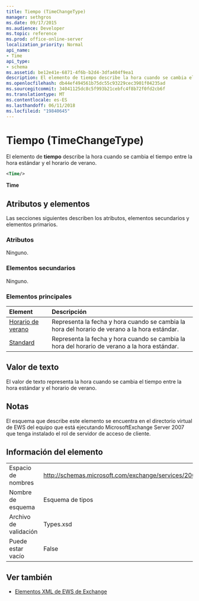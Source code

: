 ```yaml
---
title: Tiempo (TimeChangeType)
manager: sethgros
ms.date: 09/17/2015
ms.audience: Developer
ms.topic: reference
ms.prod: office-online-server
localization_priority: Normal
api_name:
- Time
api_type:
- schema
ms.assetid: be12e41e-6871-4f6b-b2d4-3dfa404f9ea1
description: El elemento de tiempo describe la hora cuando se cambia el tiempo entre la hora estándar y el horario de verano.
ms.openlocfilehash: db44ef494561b75dc55c93229cec3901f04235ad
ms.sourcegitcommit: 34041125dc8c5f993b21cebfc4f8b72f0fd2cb6f
ms.translationtype: MT
ms.contentlocale: es-ES
ms.lasthandoff: 06/11/2018
ms.locfileid: "19840645"
---
```

# <a name="time-timechangetype"></a>Tiempo (TimeChangeType)

El elemento de **tiempo** describe la hora cuando se cambia el tiempo entre la hora estándar y el horario de verano. 
  
```xml
<Time/>
```

 **Time**
## <a name="attributes-and-elements"></a>Atributos y elementos

Las secciones siguientes describen los atributos, elementos secundarios y elementos primarios.
  
### <a name="attributes"></a>Atributos

Ninguno.
  
### <a name="child-elements"></a>Elementos secundarios

Ninguno.
  
### <a name="parent-elements"></a>Elementos principales

|**Element**|**Descripción**|
|:-----|:-----|
|[Horario de verano](daylight.md) <br/> |Representa la fecha y hora cuando se cambia la hora del horario de verano a la hora estándar.  <br/> |
|[Standard](standard.md) <br/> |Representa la fecha y hora cuando se cambia la hora del horario de verano a la hora estándar.  <br/> |
   
## <a name="text-value"></a>Valor de texto

El valor de texto representa la hora cuando se cambia el tiempo entre la hora estándar y el horario de verano.
  
## <a name="remarks"></a>Notas

El esquema que describe este elemento se encuentra en el directorio virtual de EWS del equipo que está ejecutando MicrosoftExchange Server 2007 que tenga instalado el rol de servidor de acceso de cliente.
  
## <a name="element-information"></a>Información del elemento

|||
|:-----|:-----|
|Espacio de nombres  <br/> |http://schemas.microsoft.com/exchange/services/2006/types  <br/> |
|Nombre de esquema  <br/> |Esquema de tipos  <br/> |
|Archivo de validación  <br/> |Types.xsd  <br/> |
|Puede estar vacío  <br/> |False  <br/> |
   
## <a name="see-also"></a>Ver también



- [Elementos XML de EWS de Exchange](ews-xml-elements-in-exchange.md)

